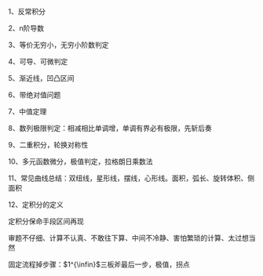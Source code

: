 1、反常积分

2、n阶导数

3、等价无穷小，无穷小阶数判定

4、可导、可微判定

5、渐近线，凹凸区间

6、带绝对值问题

7、中值定理

8、数列极限判定：相减相比单调增，单调有界必有极限，先斩后奏

9、二重积分，轮换对称性

10、多元函数微分，极值判定，拉格朗日乘数法

11、常见曲线总结：双纽线，星形线，摆线，心形线。面积，弧长、旋转体积、侧面积

12、定积分的定义









定积分保命手段区间再现

审题不仔细、计算不认真、不敢往下算、中间不冷静、害怕繁琐的计算、太过想当然

固定流程掉步骤：$1^{\infin}$三板斧最后一步，极值，拐点

